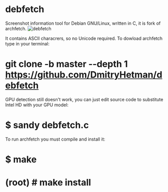# debfetch
Screenshot information tool for Debian GNU/Linux, written in C, it is fork of archfetch.
![debfetch](https://user-images.githubusercontent.com/18743742/96940467-560e0300-14bf-11eb-822d-5225a7e3244f.png)

It contains ASCII characrers, so no Unicode required.
To dowload archfetch type in your terminal:
# git clone -b master --depth 1 https://github.com/DmitryHetman/debfetch
GPU detection still doesn't work, you can just edit source code to 
substitute Intel HD with your GPU model:
# $ sandy debfetch.c
To run archfetch you must compile and install it:
# $ make
# (root) # make install
